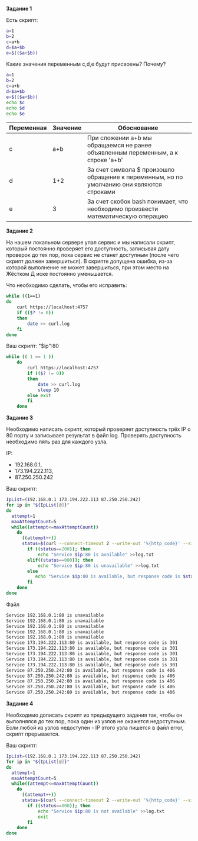 **Задание 1**

Есть скрипт:

```bash
a=1
b=2
c=a+b
d=$a+$b
e=$(($a+$b))
```

Какие значения переменным c,d,e будут присвоены? Почему?

```bash
a=1
b=2
c=a+b
d=$a+$b
e=$(($a+$b))
echo $c
echo $d
echo $e
```


| Переменная | Значение | Обоснование                                                                               |
|------------|----------|-------------------------------------------------------------------------------------------|
| c          | a+b      | При сложении a+b мы обращаемся не ранее объявленным переменным, а к строке 'a+b'          |
| d          | 1+2      | За счет символа $ произошло обращение к переменным, но по умолчанию они являются строками |
| e          | 3        | За счет скобок bash понимает, что необходимо произвести математическую операцию           |


**Задание 2**

На нашем локальном сервере упал сервис и мы написали скрипт, который постоянно проверяет его доступность, 
записывая дату проверок до тех пор, пока сервис не станет доступным (после чего скрипт должен завершиться). 
В скрипте допущена ошибка, из-за которой выполнение не может завершиться, при этом место на Жёстком Д
иске постоянно уменьшается. 

Что необходимо сделать, чтобы его исправить:

```bash
while ((1==1)
do
	curl https://localhost:4757
	if (($? != 0))
	then
		date >> curl.log
	fi
done
```

Ваш скрипт: "$ip":80

```bash 
while (( 1 == 1 ))
    do
        curl https://localhost:4757
        if (($? != 0))
        then
            date >> curl.log
            sleep 10
        else exit
        fi
    done
```

**Задание 3**

Необходимо написать скрипт, который проверяет доступность трёх IP о 80 порту и 
записывает результат в файл log. 
Проверять доступность необходимо пять раз для каждого узла.

IP:
- 192.168.0.1, 
- 173.194.222.113, 
- 87.250.250.242

Ваш скрипт:

```bash
IpList=(192.168.0.1 173.194.222.113 87.250.250.242)
for ip in "${IpList[@]}"
do
  attempt=1
  maxAttemptCount=5
  while((attempt<=maxAttemptCount))
    do
      ((attempt++))
      status=$(curl --connect-timeout 2 --write-out '%{http_code}' --silent --output /dev/null "$ip":80)
        if ((status==200)); then
            echo "Service $ip:80 is available" >>log.txt
        elif((status==000)); then
            echo "Service $ip:80 is unavailable" >>log.txt
        else
           echo "Service $ip:80 is available, but response code is $status" >>log.txt
        fi
    done
done
```

Файл
```bash
Service 192.168.0.1:80 is unavailable
Service 192.168.0.1:80 is unavailable
Service 192.168.0.1:80 is unavailable
Service 192.168.0.1:80 is unavailable
Service 192.168.0.1:80 is unavailable
Service 173.194.222.113:80 is available, but response code is 301
Service 173.194.222.113:80 is available, but response code is 301
Service 173.194.222.113:80 is available, but response code is 301
Service 173.194.222.113:80 is available, but response code is 301
Service 173.194.222.113:80 is available, but response code is 301
Service 87.250.250.242:80 is available, but response code is 406
Service 87.250.250.242:80 is available, but response code is 406
Service 87.250.250.242:80 is available, but response code is 406
Service 87.250.250.242:80 is available, but response code is 406
Service 87.250.250.242:80 is available, but response code is 406
```

**Задание 4**

Необходимо дописать скрипт из предыдущего задания так, чтобы он выполнялся до тех пор, 
пока один из узлов не окажется недоступным. 
Если любой из узлов недоступен - IP этого узла пишется в файл error, скрипт прерывается.

Ваш скрипт:
```bash
IpList=(192.168.0.1 173.194.222.113 87.250.250.242)
for ip in "${IpList[@]}"
do
  attempt=1
  maxAttemptCount=5
  while((attempt<=maxAttemptCount))
    do
      ((attempt++))
      status=$(curl --connect-timeout 2 --write-out '%{http_code}' --silent --output /dev/null "$ip":80)
        if ((status==000)); then
            echo "Service $ip:80 is not available" >>log.txt
            exit
        fi
    done
done
```